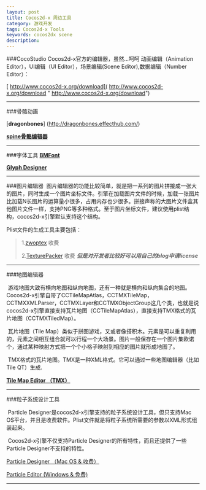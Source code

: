 ```yaml
---
layout: post  
title: Cocos2d-x 周边工具	
category: 游戏开发  
tags: Cocos2d-x Tools	
keywords: cocos2dx scene 
description:   
---
```


###CocoStudio
Cocos2d-x官方的编辑器，虽然...呵呵
动画编辑（Animation Editor），UI编辑（UI Editor），场景编辑(Scene Editor),数据编辑（Number Editor）：

[ http://www.cocos2d-x.org/download]( http://www.cocos2d-x.org/download " http://www.cocos2d-x.org/download")
***
###骨骼动画

[**dragonbones**] (http://dragonbones.effecthub.com/)

[**spine骨骼编辑器**](http://esotericsoftware.com/)

***
###字体工具
[**BMFont**](http://www.angelcode.com/products/bmfont/)

[**Glyph Designer**](https://71squared.com/glyphdesigner)
***
###图片编辑器 
图片编辑器的功能比较简单，就是把一系列的图片拼接成一张大的图片，同时生成一个图片坐标文件。引擎在加载图片文件的时候，加载一张图片比加载N长图片的运算量小很多，占用内存也少很多。拼接声称的大图片文件盒其他图片文件一样，支持PNG等多种格式。至于图片坐标文件，建议使用plist结构，cocos2d-x引擎默认支持这个结构。

Plist文件的生成工具主要包括：

>1.[zwoptex](http://zwopple.com/zwoptex/)	收费
>
>2.[TexturePacker](https://www.codeandweb.com/texturepacker)	收费 ***但是对开发者比较好可以用自己的blog申请license***

***

###地图编辑器

 游戏地图大致有横向地图和纵向地图，还有一种就是横向和纵向集合的地图。Cocos2d-x引擎自带了CCTileMapAtlas，CCTMXTileMap，CCTMXXMLParser，CCTMXLayer和CCTMXObjectGroup这几个类，也就是说cocos2d-x引擎直接支持瓦片地图（CCTileMapAtlas），直接支持TMX格式的瓦片地图（CCTMXTiledMap）。

 瓦片地图（Tile Map）类似于拼图游戏，又或者像搭积木。元素是可以重复利用的，元素之间相互组合就可以行程一个大场景。图片一般保存在一个图片集欧诺个，通过某种映射方式把一个个小格子映射到相应的图片就形成地图了。

 TMX格式的瓦片地图。TMX是一种XML格式。它可以通过一些地图编辑器（比如Tile QT）生成.



[ **Tile Map Editor （TMX）**]( http://www.mapeditor.org/download.html)

***

###粒子系统设计工具

 Particle Designer是cocos2d-x引擎支持的粒子系统设计工具，但只支持Mac OS平台，并且是收费软件。Plist文件就是将粒子系统所需要的参数以XML形式组装起来。

 Cocos2d-x引擎不仅支持Particle Designer的所有特性，而且还提供了一些Particle Designer不支持的特性。



[Particle Designer （Mac OS &amp; 收费）](https://71squared.com/particledesigner )

[Particle Editor (Windows &amp; 免费)](https://github.com/fjz13/Cocos2d-x-ParticleEditor-for-Windows )

---